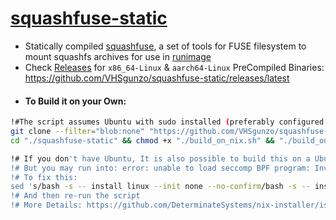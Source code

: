 # [squashfuse-static](https://github.com/VHSgunzo/squashfuse-static/releases/latest)

* Statically compiled [squashfuse](https://github.com/vasi/squashfuse), a set of tools for FUSE filesystem to mount squashfs archives for use in [runimage](https://github.com/VHSgunzo/runimage)
* Check [Releases](https://github.com/VHSgunzo/squashfuse-static/releases/latest) for `x86_64-Linux` & `aarch64-Linux` PreCompiled Binaries: https://github.com/VHSgunzo/squashfuse-static/releases/latest
- #### To Build it on your Own:
```bash
!#The script assumes Ubuntu with sudo installed (preferably configured as passwordless sudo) 
git clone --filter="blob:none" "https://github.com/VHSgunzo/squashfuse-static.git"
cd "./squashfuse-static" && chmod +x "./build_on_nix.sh" && "./build_on_nix.sh"

!# If you don't have Ubuntu, It is also possible to build this on a Ubuntu-Chroot or Docker
!# But you may run into: error: unable to load seccomp BPF program: Invalid argument
!# To fix this:
sed 's/bash -s -- install linux --init none --no-confirm/bash -s -- install linux --init none --extra-conf "filter-syscalls = false" --no-confirm/g' -i "./build_on_nix.sh"
!# And then re-run the script
!# More Details: https://github.com/DeterminateSystems/nix-installer/issues/324
```